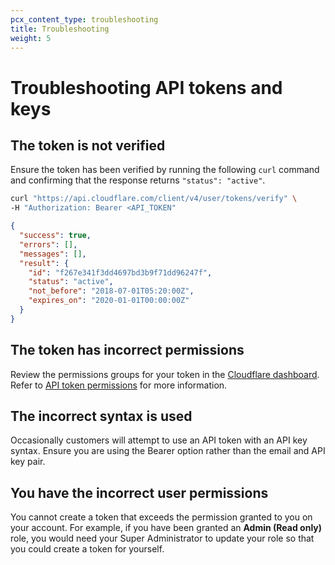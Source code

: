 ```yaml
---
pcx_content_type: troubleshooting
title: Troubleshooting
weight: 5
---
```


# Troubleshooting API tokens and keys

## The token is not verified

Ensure the token has been verified by running the following `curl` command and confirming that the response returns `"status": "active"`.

```bash
curl "https://api.cloudflare.com/client/v4/user/tokens/verify" \
-H "Authorization: Bearer <API_TOKEN"
```

```json
{
  "success": true,
  "errors": [],
  "messages": [],
  "result": {
    "id": "f267e341f3dd4697bd3b9f71dd96247f",
    "status": "active",
    "not_before": "2018-07-01T05:20:00Z",
    "expires_on": "2020-01-01T00:00:00Z"
  }
}
```

## The token has incorrect permissions
Review the permissions groups for your token in the [Cloudflare dashboard](https://dash.cloudflare.com/profile/api-tokens). Refer to [API token permissions](/fundamentals/api/reference/permissions/) for more information.

## The incorrect syntax is used
Occasionally customers will attempt to use an API token with an API key syntax. Ensure you are using the Bearer option rather than the email and API key pair.

## You have the incorrect user permissions
You cannot create a token that exceeds the permission granted to you on your account. For example, if you have been granted an **Admin (Read only)** role, you would need your Super Administrator to update your role so that you could create a token for yourself.